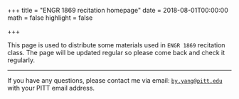 +++
title = "ENGR 1869 recitation homepage"
date = 2018-08-01T00:00:00
math = false
highlight = false

+++

This page is used to distribute some materials used in `ENGR 1869`
recitation class. The page will be updated regular so please come back
and check it regularly.

* * *

If you have any questions, please contact me via email:
[`by.yang@pitt.edu`](mailto:by.yang@pitt.edu) with your PITT email address.
